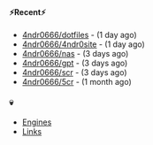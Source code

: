 #### ⚡Recent⚡

- [4ndr0666/dotfiles](https://github.com/4ndr0666/dotfiles) - (1 day ago)
- [4ndr0666/4ndr0site](https://github.com/4ndr0666/4ndr0site) - (1 day ago)
- [4ndr0666/nas](https://github.com/4ndr0666/nas) - (3 days ago)
- [4ndr0666/gpt](https://github.com/4ndr0666/gpt) - (3 days ago)
- [4ndr0666/scr](https://github.com/4ndr0666/scr) - (3 days ago)
- [4ndr0666/5cr](https://github.com/4ndr0666/5cr) - (1 month ago)

#### 💀
- [Engines](https://github.com/hoothin/SearchJumper/discussions/73)
- [Links](https://github.com/4ndr0666/Links/blob/main/README.md)

